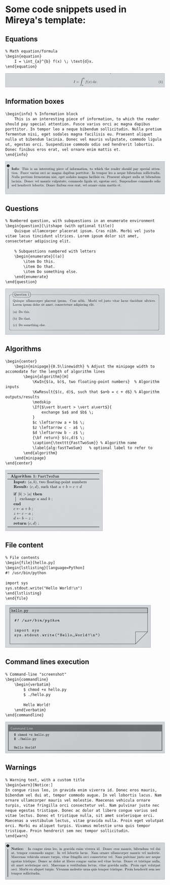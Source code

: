 # Some code snippets used in Mireya's template:

## Equations

    % Math equation/formula
    \begin{equation}
        I = \int_{a}^{b} f(x) \; \text{d}x.
    \end{equation}

![eq](examples/equation.png)

## Information boxes

    \begin{info} % Information block
        This is an interesting piece of information, to which the reader should pay special attention. Fusce varius orci ac magna dapibus porttitor. In tempor leo a neque bibendum sollicitudin. Nulla pretium fermentum nisi, eget sodales magna facilisis eu. Praesent aliquet nulla ut bibendum lacinia. Donec vel mauris vulputate, commodo ligula ut, egestas orci. Suspendisse commodo odio sed hendrerit lobortis. Donec finibus eros erat, vel ornare enim mattis et.
    \end{info}

![in](examples/info.png)

## Questions

    % Numbered question, with subquestions in an enumerate environment
    \begin{question}[\itshape (with optional title)]
        Quisque ullamcorper placerat ipsum. Cras nibh. Morbi vel justo vitae lacus tincidunt ultrices. Lorem ipsum dolor sit amet, consectetuer adipiscing elit.

        % Subquestions numbered with letters
        \begin{enumerate}[(a)]
            \item Do this.
            \item Do that.
            \item Do something else.
        \end{enumerate}
    \end{question}
        
![qu](examples/question.png)

## Algorithms

    \begin{center}
        \begin{minipage}{0.5\linewidth} % Adjust the minipage width to accomodate for the length of algorithm lines
            \begin{algorithm}[H]
                \KwIn{$(a, b)$, two floating-point numbers}  % Algorithm inputs
                \KwResult{$(c, d)$, such that $a+b = c + d$} % Algorithm outputs/results
                \medskip
                \If{$\vert b\vert > \vert a\vert$}{
                    exchange $a$ and $b$ \;
                }
                $c \leftarrow a + b$ \;
                $z \leftarrow c - a$ \;
                $d \leftarrow b - z$ \;
                {\bf return} $(c,d)$ \;
                \caption{\texttt{FastTwoSum}} % Algorithm name
                \label{alg:fastTwoSum}   % optional label to refer to
            \end{algorithm}
        \end{minipage}
    \end{center}

![al](examples/algorithm.png)

## File content

    % File contents
    \begin{file}[hello.py]
    \begin{lstlisting}[language=Python]
    #! /usr/bin/python

    import sys
    sys.stdout.write("Hello World!\n")
    \end{lstlisting}
    \end{file}

![fi](examples/fileContent.png)

## Command lines execution

    % Command-line "screenshot"
    \begin{commandline}
        \begin{verbatim}
            $ chmod +x hello.py
            $ ./hello.py

            Hello World!
        \end{verbatim}
    \end{commandline}

![cmd](examples/commandLine.png)

## Warnings

    % Warning text, with a custom title
    \begin{warn}[Notice:]
    In congue risus leo, in gravida enim viverra id. Donec eros mauris, bibendum vel dui at, tempor commodo augue. In vel lobortis lacus. Nam ornare ullamcorper mauris vel molestie. Maecenas vehicula ornare turpis, vitae fringilla orci consectetur vel. Nam pulvinar justo nec neque egestas tristique. Donec ac dolor at libero congue varius sed vitae lectus. Donec et tristique nulla, sit amet scelerisque orci. Maecenas a vestibulum lectus, vitae gravida nulla. Proin eget volutpat orci. Morbi eu aliquet turpis. Vivamus molestie urna quis tempor tristique. Proin hendrerit sem nec tempor sollicitudin.
    \end{warn}

![wa](examples/warning.png)